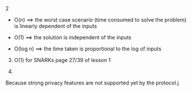 2 

* O(n) ==> the worst case scenario (time consumed to solve the problem) 
is linearly dependent of the inputs

* O(1) ==> the solution is independent of the inputs

* O(log n) ==> the time taken is proportional to the log of inputs

3. O(1) for SNARKs page 27/39 of lesson 1

4. 

Because strong privacy features are not supported yet by the protocol.j
